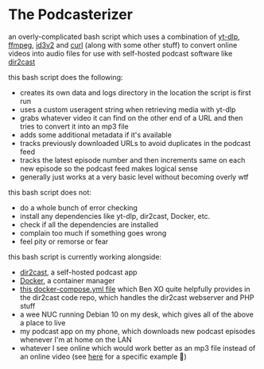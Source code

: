 # The Podcasterizer
an overly-complicated bash script which uses a combination of [yt-dlp](https://github.com/yt-dlp/yt-dlp), [ffmpeg](https://ffmpeg.org/), [id3v2](https://id3v2.sourceforge.net/) and [curl](https://curl.se/) (along with some other stuff) to convert online videos into audio files for use with self-hosted podcast software like [dir2cast](https://github.com/ben-xo/dir2cast)

this bash script does the following:

- creates its own data and logs directory in the location the script is first run
- uses a custom useragent string when retrieving media with yt-dlp
- grabs whatever video it can find on the other end of a URL and then tries to convert it into an mp3 file
- adds some additional metadata if it's available
- tracks previously downloaded URLs to avoid duplicates in the podcast feed
- tracks the latest episode number and then increments same on each new episode so the podcast feed makes logical sense
- generally just works at a very basic level without becoming overly wtf


this bash script does not:

- do a whole bunch of error checking
- install any dependencies like yt-dlp, dir2cast, Docker, etc.
- check if all the dependencies are installed
- complain too much if something goes wrong
- feel pity or remorse or fear


this bash script is currently working alongside:
- [dir2cast](https://github.com/ben-xo/dir2cast), a self-hosted podcast app
- [Docker](https://www.docker.com/), a container manager
- [this docker-compose.yml file](https://github.com/ben-xo/dir2cast/blob/main/docker-compose.yml) which Ben XO quite helpfully provides in the dir2cast code repo, which handles the dir2cast webserver and PHP stuff
- a wee NUC running Debian 10 on my desk, which gives all of the above a place to live
- my podcast app on my phone, which downloads new podcast episodes whenever I'm at home on the LAN
- whatever I see online which would work better as an mp3 file instead of an online video (see [here](https://www.youtube.com/watch?v=OOxWQ9CF-y4) for a specific example :musical_note:)

